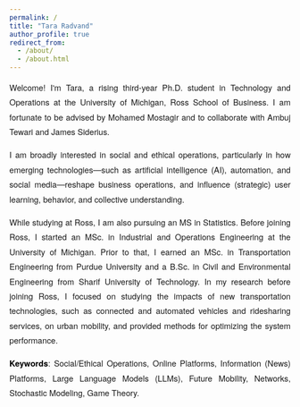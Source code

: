 ```yaml
---
permalink: /
title: "Tara Radvand"
author_profile: true
redirect_from: 
  - /about/
  - /about.html
---
```


<style>
  .home-intro {
    font-family: 'Helvetica Neue', 'Segoe UI', sans-serif;
    font-size: 1.05em;
    line-height: 1.8em;
    color: #1a1a1a;
    max-width: 750px;
    margin: auto;
    text-align: justify;
  }

  .home-intro strong {
    color: #000000;
    font-weight: 600;
  }
</style>


<div class="home-intro">
  <p>Welcome! I'm Tara, a rising third-year Ph.D. student in Technology and Operations at the University of Michigan, Ross School of Business. I am fortunate to be advised by Mohamed Mostagir and to collaborate with Ambuj Tewari and James Siderius.</p>

  <p>I am broadly interested in social and ethical operations, particularly in how emerging technologies—such as artificial intelligence (AI), automation, and social media—reshape business operations, and influence (strategic) user learning, behavior, and collective understanding.</p>

  <p>While studying at Ross, I am also pursuing an MS in Statistics. Before joining Ross, I started an MSc. in Industrial and Operations Engineering at the University of Michigan. Prior to that, I earned an MSc. in Transportation Engineering from Purdue University and a B.Sc. in Civil and Environmental Engineering from Sharif University of Technology. In my research before joining Ross, I focused on studying the impacts of new transportation technologies, such as connected and automated vehicles and ridesharing services, on urban mobility, and provided methods for optimizing the system performance.</p>

 <p><span style="font-weight:600; color:#000;">Keywords</span>: Social/Ethical Operations, Online Platforms, Information (News) Platforms, Large Language Models (LLMs), Future Mobility, Networks, Stochastic Modeling, Game Theory.</p>
</div>